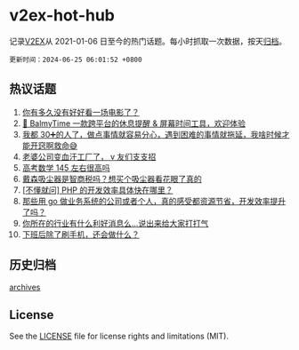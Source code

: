 # v2ex-hot-hub

 记录[V2EX](https://www.v2ex.com/)从 2021-01-06 日至今的热门话题。每小时抓取一次数据，按天[归档](archives)。

`更新时间：2024-06-25 06:01:52 +0800`

## 热议话题

1. [你有多久没有好好看一场电影了？](https://www.v2ex.com/t/1051989)
1. [🌼 BalmyTime 一款跨平台的休息提醒 & 屏幕时间工具，欢迎体验](https://www.v2ex.com/t/1052074)
1. [我都 30➕的人了，做点事情就容易分心，遇到困难的事情就拖延，我啥时候才能开窍啊救命😅](https://www.v2ex.com/t/1051968)
1. [老婆公司变血汗工厂了， v 友们支支招](https://www.v2ex.com/t/1052022)
1. [高考数学 145 左右很高吗](https://www.v2ex.com/t/1052172)
1. [戴森吸尘器是智商税吗？想买个吸尘器看花眼了真的](https://www.v2ex.com/t/1052027)
1. [[不懂就问] PHP 的开发效率具体快在哪里？](https://www.v2ex.com/t/1051995)
1. [那些用 go 做业务系统的公司或者个人，真的感受都资源节省，开发效率提升了吗？](https://www.v2ex.com/t/1052043)
1. [你所在的行业有什么利好消息么...说出来给大家打打气](https://www.v2ex.com/t/1052128)
1. [下班后除了刷手机，还会做什么？](https://www.v2ex.com/t/1052032)

## 历史归档

[archives](archives)

## License

See the [LICENSE](LICENSE) file for license rights and limitations (MIT).
